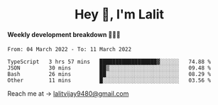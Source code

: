 <h1 align="center">Hey 👋, I'm Lalit</h1>

#### Weekly development breakdown 👨🏻‍💻
<!--START_SECTION:waka-->

```text
From: 04 March 2022 - To: 11 March 2022

TypeScript   3 hrs 57 mins   ██████████████████▓░░░░░░   74.88 %
JSON         30 mins         ██▒░░░░░░░░░░░░░░░░░░░░░░   09.48 %
Bash         26 mins         ██░░░░░░░░░░░░░░░░░░░░░░░   08.29 %
Other        11 mins         █░░░░░░░░░░░░░░░░░░░░░░░░   03.56 %
```

<!--END_SECTION:waka-->

Reach me at → lalitvijay9480@gmail.com
